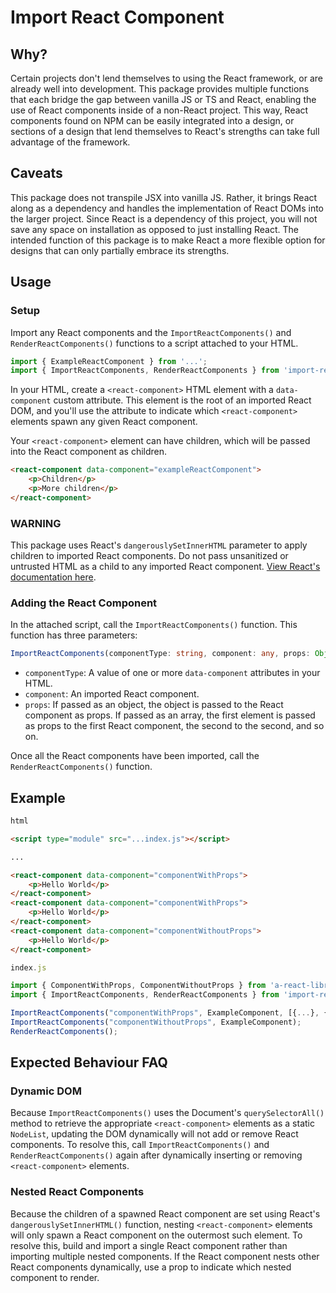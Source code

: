 # Import React Component

## Why?

Certain projects don't lend themselves to using the React framework, or are already well into development. This package provides multiple functions that each bridge the gap between vanilla JS or TS and React, enabling the use of React components inside of a non-React project. This way, React components found on NPM can be easily integrated into a design, or sections of a design that lend themselves to React's strengths can take full advantage of the framework.

## Caveats

This package does not transpile JSX into vanilla JS. Rather, it brings React along as a dependency and handles the implementation of React DOMs into the larger project. Since React is a dependency of this project, you will not save any space on installation as opposed to just installing React. The intended function of this package is to make React a more flexible option for designs that can only partially embrace its strengths.

## Usage

### Setup

Import any React components and the `ImportReactComponents()` and `RenderReactComponents()` functions to a script attached to your HTML.

```typescript
import { ExampleReactComponent } from '...';
import { ImportReactComponents, RenderReactComponents } from 'import-react-component';
```

In your HTML, create a `<react-component>` HTML element with a `data-component` custom attribute. This element is the root of an imported React DOM, and you'll use the attribute to indicate which `<react-component>` elements spawn any given React component.

Your `<react-component>` element can have children, which will be passed into the React component as children.

```html
<react-component data-component="exampleReactComponent">
    <p>Children</p>
    <p>More children</p>
</react-component>
```

### WARNING

This package uses React's `dangerouslySetInnerHTML` parameter to apply children to imported React components. Do not pass unsanitized or untrusted HTML as a child to any imported React component. [View React's documentation here](https://react.dev/reference/react-dom/components/common#dangerously-setting-the-inner-html).

### Adding the React Component

In the attached script, call the `ImportReactComponents()` function. This function has three parameters:

```typescript
ImportReactComponents(componentType: string, component: any, props: Object | Object[] = {})
```

* `componentType`: A value of one or more `data-component` attributes in your HTML.
* `component`: An imported React component.
* `props`: If passed as an object, the object is passed to the React component as props. If passed as an array, the first element is passed as props to the first React component, the second to the second, and so on.

Once all the React components have been imported, call the `RenderReactComponents()` function.

## Example

```html
html

<script type="module" src="...index.js"></script>

...

<react-component data-component="componentWithProps">
    <p>Hello World</p>
</react-component>
<react-component data-component="componentWithProps">
    <p>Hello World</p>
</react-component>
<react-component data-component="componentWithoutProps">
    <p>Hello World</p>
</react-component>
```

```typescript
index.js

import { ComponentWithProps, ComponentWithoutProps } from 'a-react-library';
import { ImportReactComponents, RenderReactComponents } from 'import-react-component';

ImportReactComponents("componentWithProps", ExampleComponent, [{...}, {...}]);
ImportReactComponents("componentWithoutProps", ExampleComponent);
RenderReactComponents();
```

## Expected Behaviour FAQ

### Dynamic DOM

Because `ImportReactComponents()` uses the Document's `querySelectorAll()` method to retrieve the appropriate `<react-component>` elements as a static `NodeList`, updating the DOM dynamically will not add or remove React components. To resolve this, call `ImportReactComponents()` and `RenderReactComponents()` again after dynamically inserting or removing `<react-component>` elements.

### Nested React Components

Because the children of a spawned React component are set using React's `dangerouslySetInnerHTML()` function, nesting `<react-component>` elements will only spawn a React component on the outermost such element. To resolve this, build and import a single React component rather than importing multiple nested components. If the React component nests other React components dynamically, use a prop to indicate which nested component to render.
